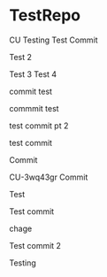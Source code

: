 # TestRepo
CU Testing
Test Commit


Test 2

Test 3
Test 4

commit test

commmit
test


test commit pt 2


test commit 

Commit

CU-3wq43gr
Commit

Test

Test commit 

chage

Test commit 2 

Testing
